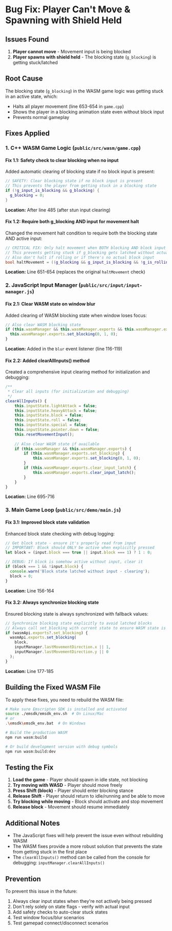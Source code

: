 # Bug Fix: Player Can't Move & Spawning with Shield Held

## Issues Found

1. **Player cannot move** - Movement input is being blocked
2. **Player spawns with shield held** - The blocking state (`g_blocking`) is getting stuck/latched

## Root Cause

The blocking state (`g_blocking`) in the WASM game logic was getting stuck in an active state, which:
- Halts all player movement (line 653-654 in `game.cpp`)
- Shows the player in a blocking animation state even without block input
- Prevents normal gameplay

## Fixes Applied

### 1. C++ WASM Game Logic (`public/src/wasm/game.cpp`)

#### Fix 1.1: Safety check to clear blocking when no input
Added automatic clearing of blocking state if no block input is present:

```cpp
// SAFETY: Clear blocking state if no block input is present
// This prevents the player from getting stuck in a blocking state
if (!g_input_is_blocking && g_blocking) {
  g_blocking = 0;
}
```

**Location:** After line 485 (after stun input clearing)

#### Fix 1.2: Require both g_blocking AND input for movement halt
Changed the movement halt condition to require both the blocking state AND active input:

```cpp
// CRITICAL FIX: Only halt movement when BOTH blocking AND block input are active
// This prevents getting stuck if g_blocking gets latched without actual input
// Also don't halt if rolling or if there's no actual block input
bool haltMovement = ((g_blocking && g_input_is_blocking && !g_is_rolling) || g_player_latched);
```

**Location:** Line 651-654 (replaces the original `haltMovement` check)

### 2. JavaScript Input Manager (`public/src/input/input-manager.js`)

#### Fix 2.1: Clear WASM state on window blur
Added clearing of WASM blocking state when window loses focus:

```javascript
// Also clear WASM blocking state
if (this.wasmManager && this.wasmManager.exports && this.wasmManager.exports.set_blocking) {
  this.wasmManager.exports.set_blocking(0, 1, 0);
}
```

**Location:** Added in the `blur` event listener (line 116-119)

#### Fix 2.2: Added clearAllInputs() method
Created a comprehensive input clearing method for initialization and debugging:

```javascript
/**
 * Clear all inputs (for initialization and debugging)
 */
clearAllInputs() {
    this.inputState.lightAttack = false;
    this.inputState.heavyAttack = false;
    this.inputState.block = false;
    this.inputState.roll = false;
    this.inputState.special = false;
    this.inputState.pointer.down = false;
    this.resetMovementInput();
    
    // Also clear WASM state if available
    if (this.wasmManager && this.wasmManager.exports) {
        if (this.wasmManager.exports.set_blocking) {
            this.wasmManager.exports.set_blocking(0, 1, 0);
        }
        if (this.wasmManager.exports.clear_input_latch) {
            this.wasmManager.exports.clear_input_latch();
        }
    }
}
```

**Location:** Line 695-716

### 3. Main Game Loop (`public/src/demo/main.js`)

#### Fix 3.1: Improved block state validation
Enhanced block state checking with debug logging:

```javascript
// Get block state - ensure it's properly read from input
// IMPORTANT: Block should ONLY be active when explicitly pressed
let block = (input.block === true || input.block === 1) ? 1 : 0;

// DEBUG: If block is somehow active without input, clear it
if (block === 1 && !input.block) {
  console.warn('Block state latched without input - clearing');
  block = 0;
}
```

**Location:** Line 156-164

#### Fix 3.2: Always synchronize blocking state
Ensured blocking state is always synchronized with fallback values:

```javascript
// Synchronize blocking state explicitly to avoid latched blocks
// Always call set_blocking with current state to ensure WASM state is correct
if (wasmApi.exports?.set_blocking) {
  wasmApi.exports.set_blocking(
    block,
    inputManager.lastMovementDirection.x || 1,
    inputManager.lastMovementDirection.y || 0
  );
}
```

**Location:** Line 177-185

## Building the Fixed WASM File

To apply these fixes, you need to rebuild the WASM file:

```bash
# Make sure Emscripten SDK is installed and activated
source ./emsdk/emsdk_env.sh  # On Linux/Mac
# or
.\emsdk\emsdk_env.bat  # On Windows

# Build the production WASM
npm run wasm:build

# Or build development version with debug symbols
npm run wasm:build:dev
```

## Testing the Fix

1. **Load the game** - Player should spawn in idle state, not blocking
2. **Try moving with WASD** - Player should move freely
3. **Press Shift (block)** - Player should enter blocking stance
4. **Release Shift** - Player should return to idle/running and be able to move
5. **Try blocking while moving** - Block should activate and stop movement
6. **Release block** - Movement should resume immediately

## Additional Notes

- The JavaScript fixes will help prevent the issue even without rebuilding WASM
- The WASM fixes provide a more robust solution that prevents the state from getting stuck in the first place
- The `clearAllInputs()` method can be called from the console for debugging: `inputManager.clearAllInputs()`

## Prevention

To prevent this issue in the future:
1. Always clear input states when they're not actively being pressed
2. Don't rely solely on state flags - verify with actual input
3. Add safety checks to auto-clear stuck states
4. Test window focus/blur scenarios
5. Test gamepad connect/disconnect scenarios